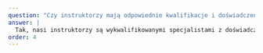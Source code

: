 ```yaml
---
question: "Czy instruktorzy mają odpowiednie kwalifikacje i doświadczenie?"
answer: |
  Tak, nasi instruktorzy są wykwalifikowanymi specjalistami z doświadczeniem w pracy z dziećmi. Posiadają odpowiednie certyfikaty i regularnie uczestniczą w szkoleniach doskonalących.
order: 4
---
```

